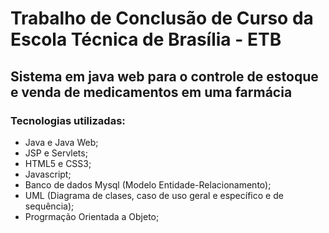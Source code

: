 # Trabalho de Conclusão de Curso da Escola Técnica de Brasília - ETB
## Sistema em java web para o controle de estoque e venda de medicamentos em uma farmácia
### Tecnologias utilizadas:
- Java e Java Web;
- JSP e Servlets;
- HTML5 e CSS3;
- Javascript;
- Banco de dados Mysql (Modelo Entidade-Relacionamento);
- UML (Diagrama de clases, caso de uso geral e específico e de sequência);
- Progrmação Orientada a Objeto;
